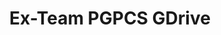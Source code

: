 ---
title: Ex-Team PGPCS GDrive
redirect_to: https://drive.google.com/drive/u/1/folders/1RFSUN1UtsWckdawp_haTQwidFlWdCMwG
redirect_from: 
  - /ExTeamPGPCSDrive
  - /exteampgpcsdrive
---